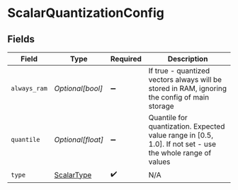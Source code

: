 # ScalarQuantizationConfig


## Fields

| Field                                                                                                     | Type                                                                                                      | Required                                                                                                  | Description                                                                                               |
| --------------------------------------------------------------------------------------------------------- | --------------------------------------------------------------------------------------------------------- | --------------------------------------------------------------------------------------------------------- | --------------------------------------------------------------------------------------------------------- |
| `always_ram`                                                                                              | *Optional[bool]*                                                                                          | :heavy_minus_sign:                                                                                        | If true - quantized vectors always will be stored in RAM, ignoring the config of main storage             |
| `quantile`                                                                                                | *Optional[float]*                                                                                         | :heavy_minus_sign:                                                                                        | Quantile for quantization. Expected value range in [0.5, 1.0]. If not set - use the whole range of values |
| `type`                                                                                                    | [ScalarType](../../models/shared/scalartype.md)                                                           | :heavy_check_mark:                                                                                        | N/A                                                                                                       |